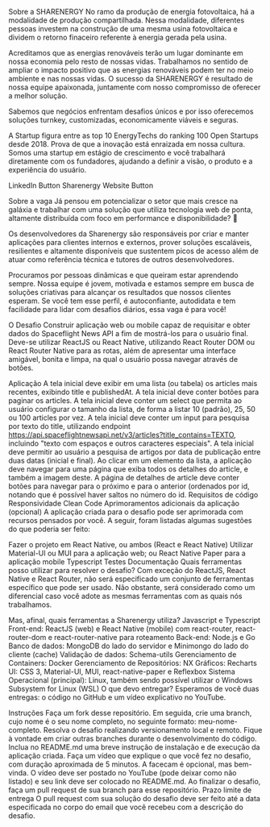 Sobre a SHARENERGY
No ramo da produção de energia fotovoltaica, há a modalidade de produção compartilhada. Nessa modalidade, diferentes pessoas investem na construção de uma mesma usina fotovoltaica e dividem o retorno finaceiro referente à energia gerada pela usina.

Acreditamos que as energias renováveis terão um lugar dominante em nossa economia pelo resto de nossas vidas. Trabalhamos no sentido de ampliar o impacto positivo que as energias renováveis podem ter no meio ambiente e nas nossas vidas. O sucesso da SHARENERGY é resultado de nossa equipe apaixonada, juntamente com nosso compromisso de oferecer a melhor solução.

Sabemos que negócios enfrentam desafios únicos e por isso oferecemos soluções turnkey, customizadas, economicamente viáveis e seguras.

A Startup figura entre as top 10 EnergyTechs do ranking 100 Open Startups desde 2018. Prova de que a inovação está enraizada em nossa cultura. Somos uma startup em estágio de crescimento e você trabalhará diretamente com os fundadores, ajudando a definir a visão, o produto e a experiência do usuário.

LinkedIn Button Sharenergy Website Button

Sobre a vaga
Já pensou em potencializar o setor que mais cresce na galáxia e trabalhar com uma solução que utiliza tecnologia web de ponta, altamente distribuída com foco em performance e disponibilidade? 👀

Os desenvolvedores da Sharenergy são responsáveis por criar e manter aplicações para clientes internos e externos, prover soluções escaláveis, resilientes e altamente disponíveis que sustentem picos de acesso além de atuar como referência técnica e tutores de outros desenvolvedores.

Procuramos por pessoas dinâmicas e que queiram estar aprendendo sempre. Nossa equipe é jovem, motivada e estamos sempre em busca de soluções criativas para alcançar os resultados que nossos clientes esperam. Se você tem esse perfil, é autoconfiante, autodidata e tem facilidade para lidar com desafios diários, essa vaga é para você!

O Desafio
Construir aplicação web ou mobile capaz de requisitar e obter dados do Spaceflight News API a fim de mostrá-los para o usuário final. Deve-se utilizar ReactJS ou React Native, utilizando React Router DOM ou React Router Native para as rotas, além de apresentar uma interface amigável, bonita e limpa, na qual o usuário possa navegar através de botões.

Aplicação
A tela inicial deve exibir em uma lista (ou tabela) os articles mais recentes, exibindo title e publishedAt.
A tela inicial deve conter botões para paginar os articles.
A tela inicial deve conter um select que permita ao usuário configurar o tamanho da lista, de forma a listar 10 (padrão), 25, 50 ou 100 articles por vez.
A tela inicial deve conter um input para pesquisa por texto do title, utilizando endpoint https://api.spaceflightnewsapi.net/v3/articles?title_contains=TEXTO, incluindo "texto com espaços e outros caracteres especiais".
A tela inicial deve permitir ao usuário a pesquisa de artigos por data de publicação entre duas datas (inicial e final).
Ao clicar em um elemento da lista, a aplicação deve navegar para uma página que exiba todos os detalhes do article, e também a imagem deste.
A página de detalhes de article deve conter botões para navegar para o próximo e para o anterior (ordenados por id, notando que é possível haver saltos no número do id.
Requisitos de código
Responsividade
Clean Code
Aprimoramentos adicionais da aplicação (opcional)
A aplicação criada para o desafio pode ser aprimorada com recursos pensados por você. A seguir, foram listadas algumas sugestões do que poderia ser feito:

Fazer o projeto em React Native, ou ambos (React e React Native)
Utilizar Material-UI ou MUI para a aplicação web; ou React Native Paper para a aplicação mobile
Typescript
Testes
Documentação
Quais ferramentas posso utilizar para resolver o desafio?
Com exceção do ReactJS, React Native e React Router, não será especificado um conjunto de ferramentas específico que pode ser usado. Não obstante, será considerado como um diferencial caso você adote as mesmas ferramentas com as quais nós trabalhamos.

Mas, afinal, quais ferramentas a Sharenergy utiliza?
Javascript e Typescript
Front-end: ReactJS (web) e React Native (mobile) com react-router, react-router-dom e react-router-native para roteamento
Back-end: Node.js e Go
Banco de dados: MongoDB do lado do servidor e Minimongo do lado do cliente (cache)
Validação de dados: Schema-utils
Gerenciamento de Containers: Docker
Gerenciamento de Repositórios: NX
Gráficos: Recharts
UI: CSS 3, Material-UI, MUI, react-native-paper e Reflexbox
Sistema Operacional (principal): Linux, também sendo possível utilizar o Windows Subsystem for Linux (WSL)
O que devo entregar?
Esperamos de você duas entregas: o código no GitHub e um vídeo explicativo no YouTube.

Instruções
Faça um fork desse repositório.
Em seguida, crie uma branch, cujo nome é o seu nome completo, no seguinte formato: meu-nome-completo.
Resolva o desafio realizando versionamento local e remoto. Fique à vontade em criar outras branches durante o desenvolvimento do código.
Inclua no README.md uma breve instrução de instalação e de execução da aplicação criada.
Faça um vídeo que explique o que você fez no desafio, com duração aproximada de 5 minutos. A facecam é opcional, mas bem-vinda. O vídeo deve ser postado no YouTube (pode deixar como não listado) e seu link deve ser colocado no README.md.
Ao finalizar o desafio, faça um pull request de sua branch para esse repositório.
Prazo limite de entrega
O pull request com sua solução do desafio deve ser feito até a data especificada no corpo do email que você recebeu com a descrição do desafio.